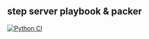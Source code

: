 ## step server playbook & packer
[![Python CI](https://github.com/yuokada/step-playbook/actions/workflows/pythonpackage.yml/badge.svg)](https://github.com/yuokada/step-playbook/actions/workflows/pythonpackage.yml)


<!--
## Official AMI

- https://cloud-images.ubuntu.com/locator/ec2/
- https://aws.amazon.com/jp/amazon-linux-ami/

### EC2

- [Amazon マシンイメージ (AMI) - Amazon Elastic Compute Cloud](https://docs.aws.amazon.com/ja_jp/AWSEC2/latest/UserGuide/AMIs.html)
- [AnsibleによるEC2インスタンスの構築 ｜ DevelopersIO](https://dev.classmethod.jp/server-side/ansible/ec2_using_ansible/)
- [AMI をゼロから作る | KRAY Inc](http://kray.jp/blog/ami-%E3%82%92%E3%82%BC%E3%83%AD%E3%81%8B%E3%82%89%E4%BD%9C%E3%82%8B/)
- [EC2でCentOS6のEBS-Backed HVM方式 AMIをゼロから作る - Qiita](https://qiita.com/cs_sonar/items/caed4c543d79605e717d)

## Jpyter

- [Jupyter Advent Calendar 2017 - Qiita](https://qiita.com/advent-calendar/2017/jupyter)
- [Running a notebook server — Jupyter Notebook 5.7.2 documentation](https://jupyter-notebook.readthedocs.io/en/stable/public_server.html#running-the-notebook-with-a-customized-url-prefix)
- [Deploying Jupyter in Ubuntu with Nginx and Supervisor | Albert Au Yeung](http://www.albertauyeung.com/post/setup-jupyter-nginx-supervisor/)

```ipnbpython
In [1]: from notebook.auth import passwd
In [2]: passwd()
Enter password:
Verify password:
Out[2]: 'sha1:67c9e60bb8b6:9ffede0825894254b2e042ea597d771089e11aed'
```

```python
c.NotebookApp.notebook_dir = '/path/to/notebook_directory'
c.NotebookApp.base_url = 'http://www.yourdomain.com/notebok'
c.NotebookApp.password = '...'
c.NotebookApp.port = 8888
c.NotebookApp.port_retries = 50
```
-->
